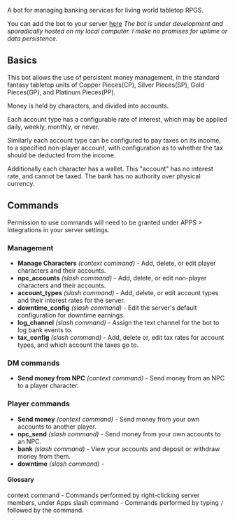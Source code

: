 A bot for managing banking services for living world tabletop RPGS.

You can add the bot to your server [here](https://discord.com/oauth2/authorize?client_id=989813183374032946) *The bot is under development and sporadically hosted on my local computer. I make no promises for uptime or data persistence.*

## Basics
This bot allows the use of persistent money management, in the standard fantasy tabletop units of Copper Pieces(CP), Silver Pieces(SP), Gold Pieces(GP), and Platinum Pieces(PP).

Money is held by characters, and divided into accounts.

Each account type has a configurable rate of interest, which may be applied daily, weekly, monthly, or never.

Similarly each account type can be configured to pay taxes on its income, to a specified non-player account, with configuration as to whether the tax should be deducted from the income.

Additionally each character has a wallet. This "account" has no interest rate, and cannot be taxed. The bank has no authority over physical currency.

## Commands
Permission to use commands will need to be granted under APPS > Integrations in your server settings.

### Management
* **Manage Characters** *(context command)* - Add, delete, or edit player characters and their accounts.
* **npc_accounts** *(slash command)* - Add, delete, or edit non-player characters and their accounts.
* **account_types** *(slash command)* - Add, delete, or edit account types and their interest rates for the server.
* **downtime_config** *(slash command)* - Edit the server's default configuration for downtime earnings.
* **log_channel** *(slash command)* - Assign the text channel for the bot to log bank events to.
* **tax_config** *(slash command)* - Add, delete or, edit tax rates for account types, and which account the taxes go to.
### DM commands
* **Send money from NPC** *(context command)* - Send money from an NPC to a player character.
### Player commands
* **Send money** *(context command)* - Send money from your own accounts to another player.
* **npc_send** *(slash command)* - Send money from your own accounts to an NPC.
* **bank** *(slash command)* - View your accounts and deposit or withdraw money from them.
* **downtime** *(slash command)* - 

#### Glossary
context command - Commands performed by right-clicking server members, under Apps
slash command - Commands performed by typing `/` followed by the command.